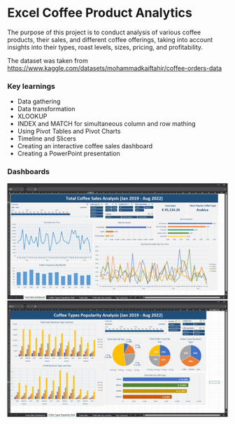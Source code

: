 # Excel Coffee Product Analytics
The purpose of this project is to conduct analysis of various coffee products, their sales, and different coffee offerings, taking into account insights into their types, roast levels, sizes, pricing, and profitability.

The dataset was taken from https://www.kaggle.com/datasets/mohammadkaiftahir/coffee-orders-data


### Key learnings
* Data gathering
* Data transformation
* XLOOKUP
* INDEX and MATCH for simultaneous column and row mathing
* Using Pivot Tables and Pivot Charts
* Timeline and Slicers
* Creating an interactive coffee sales dashboard
* Creating a PowerPoint presentation 

### Dashboards
![img](./coffee-sales-dashboard.png)
![img](./coffee-types-dashboard.png)